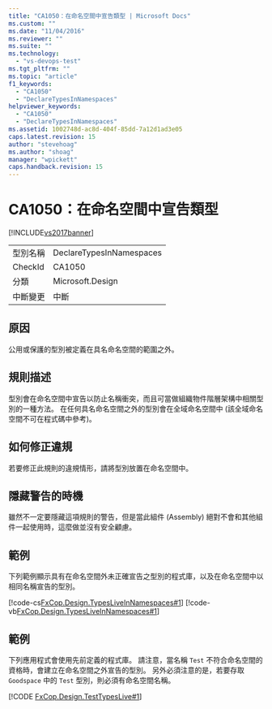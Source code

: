 ```yaml
---
title: "CA1050：在命名空間中宣告類型 | Microsoft Docs"
ms.custom: ""
ms.date: "11/04/2016"
ms.reviewer: ""
ms.suite: ""
ms.technology: 
  - "vs-devops-test"
ms.tgt_pltfrm: ""
ms.topic: "article"
f1_keywords: 
  - "CA1050"
  - "DeclareTypesInNamespaces"
helpviewer_keywords: 
  - "CA1050"
  - "DeclareTypesInNamespaces"
ms.assetid: 1002748d-ac8d-404f-85dd-7a12d1ad3e05
caps.latest.revision: 15
author: "stevehoag"
ms.author: "shoag"
manager: "wpickett"
caps.handback.revision: 15
---
```

# CA1050：在命名空間中宣告類型
[!INCLUDE[vs2017banner](../code-quality/includes/vs2017banner.md)]

|||  
|-|-|  
|型別名稱|DeclareTypesInNamespaces|  
|CheckId|CA1050|  
|分類|Microsoft.Design|  
|中斷變更|中斷|  
  
## 原因  
 公用或保護的型別被定義在具名命名空間的範圍之外。  
  
## 規則描述  
 型別會在命名空間中宣告以防止名稱衝突，而且可當做組織物件階層架構中相關型別的一種方法。  在任何具名命名空間之外的型別會在全域命名空間中 \(該全域命名空間不可在程式碼中參考\)。  
  
## 如何修正違規  
 若要修正此規則的違規情形，請將型別放置在命名空間中。  
  
## 隱藏警告的時機  
 雖然不一定要隱藏這項規則的警告，但是當此組件 \(Assembly\) 絕對不會和其他組件一起使用時，這麼做並沒有安全顧慮。  
  
## 範例  
 下列範例顯示具有在命名空間外未正確宣告之型別的程式庫，以及在命名空間中以相同名稱宣告的型別。  
  
 [!code-cs[FxCop.Design.TypesLiveInNamespaces#1](../code-quality/codesnippet/CSharp/ca1050-declare-types-in-namespaces_1.cs)]
 [!code-vb[FxCop.Design.TypesLiveInNamespaces#1](../code-quality/codesnippet/VisualBasic/ca1050-declare-types-in-namespaces_1.vb)]  
  
## 範例  
 下列應用程式會使用先前定義的程式庫。  請注意，當名稱 `Test` 不符合命名空間的資格時，會建立在命名空間之外宣告的型別。  另外必須注意的是，若要存取 `Goodspace` 中的 `Test` 型別，則必須有命名空間名稱。  
  
 [!CODE [FxCop.Design.TestTypesLive#1](../CodeSnippet/VS_Snippets_CodeAnalysis/FxCop.Design.TestTypesLive#1)]